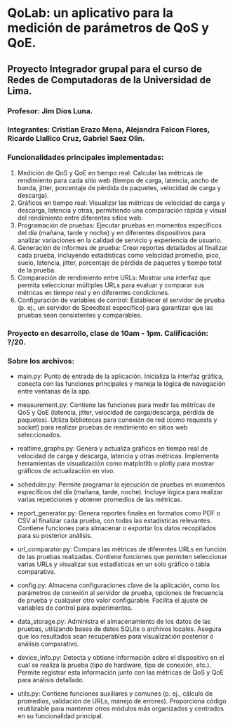 # QoLab: un aplicativo para la medición de parámetros de QoS y QoE.
## Proyecto Integrador grupal para el curso de Redes de Computadoras de la Universidad de Lima.
### Profesor: Jim Dios Luna.
### Integrantes: Cristian Erazo Mena, Alejandra Falcon Flores, Ricardo Llallico Cruz, Gabriel Saez Olin.

### Funcionalidades principales implementadas:

1. Medición de QoS y QoE en tiempo real: Calcular las métricas de rendimiento para cada sitio web (tiempo de carga, latencia, ancho de banda, jitter, porcentaje de pérdida de paquetes, velocidad de carga y descarga).
2. Gráficos en tiempo real: Visualizar las métricas de velocidad de carga y descarga, latencia y otras, permitiendo una comparación rápida y visual del rendimiento entre diferentes sitios web.
3. Programación de pruebas: Ejecutar pruebas en momentos específicos del día (mañana, tarde y noche) y en diferentes dispositivos para analizar variaciones en la calidad de servicio y experiencia de usuario.
4. Generación de informes de prueba: Crear reportes detallados al finalizar cada prueba, incluyendo estadísticas como velocidad promedio, pico, suelo, latencia, jitter, porcentaje de pérdida de paquetes y tiempo total de la prueba.
5. Comparación de rendimiento entre URLs: Mostrar una interfaz que permita seleccionar múltiples URLs para evaluar y comparar sus métricas en tiempo real y en diferentes condiciones.
6. Configuración de variables de control: Establecer el servidor de prueba (p. ej., un servidor de Speedtest específico) para garantizar que las pruebas sean consistentes y comparables.

### Proyecto en desarrollo, clase de 10am - 1pm. Calificación: ?/20.

### Sobre los archivos:
- main.py: Punto de entrada de la aplicación.
Inicializa la interfaz gráfica, conecta con las funciones principales y maneja la lógica de navegación entre ventanas de la app.

- measurement.py: Contiene las funciones para medir las métricas de QoS y QoE (latencia, jitter, velocidad de carga/descarga, pérdida de paquetes).
Utiliza bibliotecas para conexión de red (como requests y socket) para realizar pruebas de rendimiento en sitios web seleccionados.

- realtime_graphs.py: Genera y actualiza gráficos en tiempo real de velocidad de carga y descarga, latencia y otras métricas.
Implementa herramientas de visualización como matplotlib o plotly para mostrar gráficos de actualización en vivo.

- scheduler.py: Permite programar la ejecución de pruebas en momentos específicos del día (mañana, tarde, noche).
Incluye lógica para realizar varias repeticiones y obtener promedios de las métricas.

- report_generator.py: Genera reportes finales en formatos como PDF o CSV al finalizar cada prueba, con todas las estadísticas relevantes.
Contiene funciones para almacenar o exportar los datos recopilados para su posterior análisis.

- url_comparator.py: Compara las métricas de diferentes URLs en función de las pruebas realizadas.
Contiene funciones que permiten seleccionar varias URLs y visualizar sus estadísticas en un solo gráfico o tabla comparativa.

- config.py: Almacena configuraciones clave de la aplicación, como los parámetros de conexión al servidor de prueba, opciones de frecuencia de prueba y cualquier otro valor configurable.
Facilita el ajuste de variables de control para experimentos.

- data_storage.py: Administra el almacenamiento de los datos de las pruebas, utilizando bases de datos SQLite o archivos locales.
Asegura que los resultados sean recuperables para visualización posterior o análisis comparativo.

- device_info.py: Detecta y obtiene información sobre el dispositivo en el cual se realiza la prueba (tipo de hardware, tipo de conexión, etc.).
Permite registrar esta información junto con las métricas de QoS y QoE para análisis detallado.

- utils.py: Contiene funciones auxiliares y comunes (p. ej., cálculo de promedios, validación de URLs, manejo de errores).
Proporciona código reutilizable para mantener otros módulos más organizados y centrados en su funcionalidad principal.
